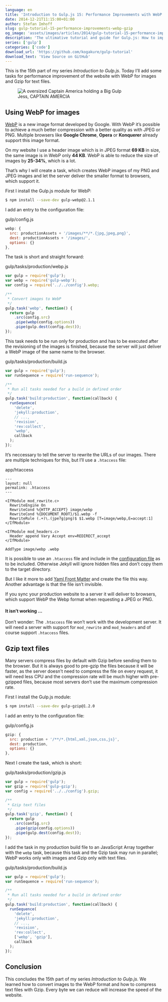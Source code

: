 ```yaml
---
language: en
title: 'Introduction to Gulp.js 15: Performance Improvements with WebP and Gzip'
date: 2014-12-21T11:15:00+01:00
author: Stefan Imhoff
slug: gulp-tutorial-15-performance-improvements-webp-gzip
og_image: 'assets/images/articles/2014/gulp-tutorial-15-performance-improvements-webp-gzip/gulp-tutorial-15.jpg'
description: 'The ultimative tutorial and guide for Gulp.js: How to improve the speed and performance of your website with WebP and Gzip.'
series: ['gulp']
categories: ['code']
download_url: 'https://github.com/kogakure/gulp-tutorial'
download_text: 'View Source on GitHub'
---
```


This is the 15th part of my series _Introduction to Gulp.js_. Today I’ll add some tasks for performance improvement of the website with WebP for images and Gzip for text files.

<figure class="image-figure">
  <img src="/assets/images/articles/2014/gulp-tutorial-15-performance-improvements-webp-gzip/gulp-tutorial-15.jpg" alt="A oversized Captain America holding a Big Gulp">
  <figcaption>
    Jess, CAPTAIN AMERCIA
  </figcaption>
</figure>

## Using WebP for images

[WebP](https://developers.google.com/speed/webp/) is a new image format developed by Google. With WebP it’s possible to achieve a much better compression with a better quality as with JPEG or PNG. Multiple browsers like **Google Chrome**, **Opera** or **Konquerer** already support this image format.

On my website I use a header image which is in JPEG format **69 KB** in size, the same image is in WebP only **44 KB**. WebP is able to reduce the size of images by **25-34%**, which is a lot.

That’s why I will create a task, which creates WebP images of my PNG and JPEG images and let the server deliver the smaller format to browsers, which support it.

First I install the Gulp.js module for WebP:

```bash
$ npm install --save-dev gulp-webp@2.1.1
```

I add an entry to the configuration file:

<p class="code-info">gulp/config.js</p>

```javascript
webp: {
  src: productionAssets + '/images/**/*.{jpg,jpeg,png}',
  dest: productionAssets + '/images/',
  options: {}
},
```

The task is short and straight forward:

<p class="code-info">gulp/tasks/production/webp.js</p>

```javascript
var gulp = require('gulp');
var webp = require('gulp-webp');
var config = require('../../config').webp;

/**
 * Convert images to WebP
 */
gulp.task('webp', function() {
  return gulp
    .src(config.src)
    .pipe(webp(config.options))
    .pipe(gulp.dest(config.dest));
});
```

This task needs to be run only for production and has to be executed after the revisioning of the images is finished, because the server will just deliver a WebP image of the same name to the browser.

<p class="code-info">gulp/tasks/production/build.js</p>

```javascript
var gulp = require('gulp');
var runSequence = require('run-sequence');

/**
 * Run all tasks needed for a build in defined order
 */
gulp.task('build:production', function(callback) {
  runSequence(
    'delete',
    'jekyll:production',
    // ...,
    'revision',
    'rev:collect',
    'webp',
    callback
  );
});
```

It’s neccessary to tell the server to rewrite the URLs of our images. There are multiple techniques for this, but I’ll use a `.htaccess` file:

<p class="code-info">app/htaccess</p>

```apacheconf
---
layout: null
permalink: .htaccess
---

<IfModule mod_rewrite.c>
  RewriteEngine On
  RewriteCond %{HTTP_ACCEPT} image/webp
  RewriteCond %{DOCUMENT_ROOT}/$1.webp -f
  RewriteRule (.+)\.(jpe?g|png)$ $1.webp [T=image/webp,E=accept:1]
</IfModule>

<IfModule mod_headers.c>
  Header append Vary Accept env=REDIRECT_accept
</IfModule>

AddType image/webp .webp
```

It is possible to use an `.htaccess` file and include in the [configuration file](https://jekyllrb.com/docs/configuration/) as to be included. Otherwise Jekyll will ignore hidden files and don’t copy them to the target directory.

But I like it more to add [Yaml Front Matter](https://jekyllrb.com/docs/frontmatter/) and create the file this way. Another advantage is that the file isn’t invisible.

If you sync your production website to a server it will deliver to browsers, which support WebP the Webp format when requesting a JPEG or PNG.

<aside class="aside-hint" role="complementary">
  <h4>It isn’t working …</h4>
  <p>Don’t wonder: The <code>.htaccess</code> file won’t work with the development server. It will need a server with support for <code>mod_rewrite</code> and <code>mod_headers</code> and of course support <code>.htaccess</code> files.</p>
</aside>

## Gzip text files

Many servers compress files by default with Gzip before sending them to the browser. But it is always good to pre-gzip the files because it will be faster, as the server doesn’t need to compress the file on every request, it will need less CPU and the compression rate will be much higher with pre-gzipped files, because most servers don’t use the maximum compression rate.

First I install the Gulp.js module:

```bash
$ npm install --save-dev gulp-gzip@1.2.0
```

I add an entry to the configuration file:

<p class="code-info">gulp/config.js</p>

```javascript
gzip: {
  src: production + '/**/*.{html,xml,json,css,js}',
  dest: production,
  options: {}
},
```

Next I create the task, which is short:

<p class="code-info">gulp/tasks/production/gzip.js</p>

```javascript
var gulp = require('gulp');
var gzip = require('gulp-gzip');
var config = require('../../config').gzip;

/**
 * Gzip text files
 */
gulp.task('gzip', function() {
  return gulp
    .src(config.src)
    .pipe(gzip(config.options))
    .pipe(gulp.dest(config.dest));
});
```

I add the task in my production build file to an JavaScript Array together with the `webp` task, because this task and the Gzip task may run in parallel; WebP works only with images and Gzip only with text files.

<p class="code-info">gulp/tasks/production/build.js</p>

```javascript
var gulp = require('gulp');
var runSequence = require('run-sequence');

/**
 * Run all tasks needed for a build in defined order
 */
gulp.task('build:production', function(callback) {
  runSequence(
    'delete',
    'jekyll:production',
    // ...,
    'revision',
    'rev:collect',
    ['webp', 'gzip'],
    callback
  );
});
```

## Conclusion

This concludes the 15th part of my series _Introduction to Gulp.js_. We learned how to convert images to the WebP format and how to compress text files with Gzip. Every byte we can reduce will increase the speed of the website.
